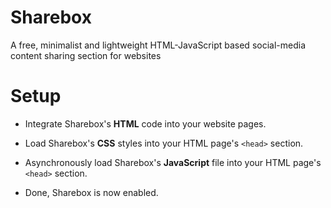 # Sharebox
A free, minimalist and lightweight HTML-JavaScript based social-media content sharing section for websites

# Setup
* Integrate Sharebox's <b>HTML</b> code into your website pages.
* Load Sharebox's <b>CSS</b> styles into your HTML page's `<head>` section.
* Asynchronously load Sharebox's <b>JavaScript</b> file into your HTML page's `<head>` section.

* Done, Sharebox is now enabled.
